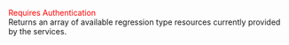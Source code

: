 <span style="color:red">Requires Authentication</span>  
Returns an array of available regression type resources currently provided by the services.

